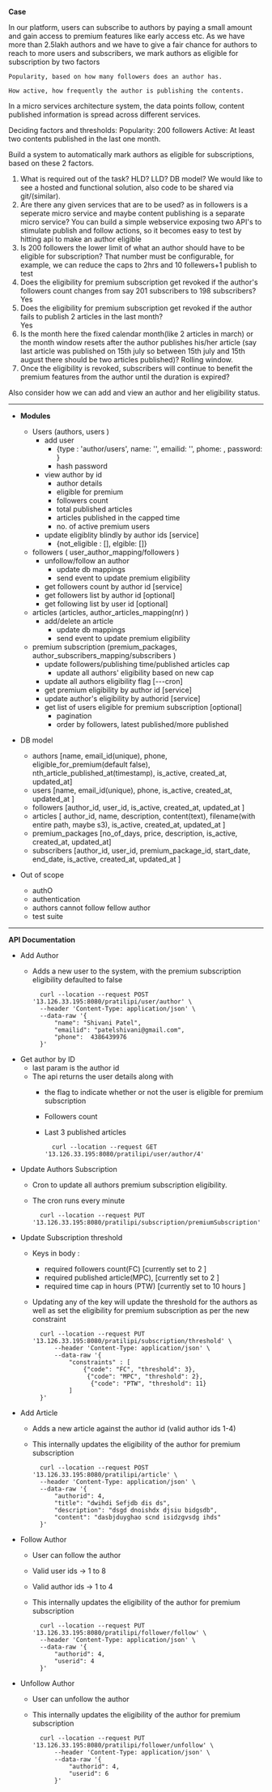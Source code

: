 
**Case** 

In our platform, users can subscribe to authors by paying a small amount and gain access to premium features like early access etc.
As we have more than 2.5lakh authors and we have to give a fair chance for authors to reach to more users and subscribers, we mark authors as eligible for subscription by two factors

    Popularity, based on how many followers does an author has.

    How active, how frequently the author is publishing the contents.

In a micro services architecture system, the data points follow, content published information is spread across different services.

Deciding factors and thresholds:
    Popularity: 200 followers
    Active: At least two contents published in the last one month.

Build a system to automatically mark authors as eligible for subscriptions, based on these 2 factors.


1. What is required out of the task? HLD? LLD? DB model?
    We would like to see a hosted and functional solution, also code to be shared via git/(similar).
2. Are there any given services that are to be used? as in followers is a seperate micro service and maybe content publishing is a separate micro service?
    You can build a simple webservice exposing two API's to stimulate publish and follow actions, so it becomes easy to test by hitting api to make an author eligible
3. Is 200 followers the lower limit of what an author should have to be eligible for subscription?
    That number must be configurable, for example, we can reduce the caps to 2hrs and 10 follewers+1 publish to test
4. Does the eligibility for premium subscription get revoked if the author's followers count changes from say 201 subscribers to 198 subscribers?
    Yes
5. Does the eligibility for premium subscription get revoked if the author fails to publish 2 articles in the last month?   
    Yes
6. Is the month here the fixed calendar month(like 2 articles in march) or the month window resets after the author publishes his/her article (say last article was published on 15th july so between 15th july and 15th august there should be two articles published)?
    Rolling window.
7. Once the eligibility is revoked, subscribers will continue to benefit the premium features from the author until the duration is expired?

Also consider how we can add and view an author and her eligibility status.

-------------------------------------------------------------------------------------------------------------------------------------------------------------------


- **Modules** 
    - Users (authors, users )
        - add user 
            - {type : 'author/users', name: '', emailid: '', phome: , password:  }
            - hash password 
        - view author by id  
            - author details 
            - eligible for premium 
            - followers count 
            - total published articles 
            - articles published in the capped time 
            - no. of active premium users 
        - update eligiblity blindly by author ids [service]
            - {not_eligible : [], elgible: []}
    - followers  ( user_author_mapping/followers  )
        - unfollow/follow an author
            - update db mappings 
            - send event to update premium eligibility  
        - get followers count by author id [service]
        - get followers list by author id  [optional]
        - get following list by user id [optional]
    - articles (articles, author_articles_mapping(nr) )
        - add/delete an article 
            - update db mappings 
            - send event to update premium eligibility  
    - premium subscription  (premium_packages, author_subscribers_mapping/subscribers )
        - update followers/publishing time/published articles cap 
            - update all authors' eligibility based on new cap 
        - update all authors eligibility flag [---cron]
        - get premium eligibility by author id  [service]
        - update author's eligibility by authorid  [service]
        - get list of users eligible for premium subscription [optional]
            - pagination 
            - order by followers, latest published/more published  



- DB model 
    - authors [name, email_id(unique), phone, eligible_for_premium(default false), nth_article_published_at(timestamp), is_active, created_at, updated_at]
    - users [name, email_id(unique), phone, is_active, created_at, updated_at ]
    - followers [author_id, user_id, is_active, created_at, updated_at ]
    - articles [ author_id, name, description, content(text), filename(with entire path, maybe s3), is_active, created_at, updated_at  ]
    - premium_packages [no_of_days, price, description, is_active, created_at, updated_at]
    - subscribers [author_id, user_id, premium_package_id, start_date, end_date, is_active, created_at, updated_at ]

- Out of scope 
    - authO 
    - authentication
    - authors cannot follow fellow author 
    - test suite 


----
 
**API Documentation**
 - Add Author
    - Adds a new user to the system, with the premium subscription eligibility defaulted to false 
        
            curl --location --request POST '13.126.33.195:8080/pratilipi/user/author' \
            --header 'Content-Type: application/json' \
            --data-raw '{
                "name": "Shivani Patel",
                "emailid": "patelshivani@gmail.com",
                "phone":  4386439976
            }'


- Get author by ID  
    - last param is the author id 
    - The api returns the user details along with 
        - the flag to indicate whether or not the user is eligible for premium subscription 
        - Followers count 
        - Last 3 published articles 

                curl --location --request GET '13.126.33.195:8080/pratilipi/user/author/4'


- Update Authors Subscription  
    - Cron to update all authors premium subscription eligibility. 
    - The cron runs every minute
        
            curl --location --request PUT '13.126.33.195:8080/pratilipi/subscription/premiumSubscription'


- Update Subscription threshold 
    - Keys in body : 
        - required followers count(FC) [currently set to 2 ]
        - required published article(MPC),  [currently set to 2 ]
        - required time cap in hours (PTW)  [currently set to 10 hours ]
    - Updating any of the key will update the threshold for the authors as well as set the eligibility for premium subscription as per the new constraint
 
            curl --location --request PUT '13.126.33.195:8080/pratilipi/subscription/threshold' \
                --header 'Content-Type: application/json' \
                --data-raw '{
                    "constraints" : [
                        {"code": "FC", "threshold": 3},
                         {"code": "MPC", "threshold": 2},
                          {"code": "PTW", "threshold": 11}
                    ]
            }'


- Add Article 
    - Adds a new article against the author id (valid author ids 1-4)
    - This internally updates the eligibility of the author for premium subscription
            
            curl --location --request POST '13.126.33.195:8080/pratilipi/article' \
            --header 'Content-Type: application/json' \
            --data-raw '{
                "authorid": 4,
                "title": "dwihdi Sefjdb dis ds",
                "description": "dsgd dnoishdx djsiu bidgsdb",
                "content": "dasbjduyghao scnd isidzgvsdg ihds"
            }'


- Follow Author 
    - User can follow the author 
    - Valid user ids → 1 to 8 
    - Valid author ids → 1 to 4
    - This internally updates the eligibility of the author for premium subscription

            curl --location --request PUT '13.126.33.195:8080/pratilipi/follower/follow' \
            --header 'Content-Type: application/json' \
            --data-raw '{
                "authorid": 4,
                "userid": 4
            }'


- Unfollow Author 
    - User can unfollow the author 
    - This internally updates the eligibility of the author for premium subscription

            curl --location --request PUT '13.126.33.195:8080/pratilipi/follower/unfollow' \
                --header 'Content-Type: application/json' \
                --data-raw '{
                    "authorid": 4,
                    "userid": 6
                }'




